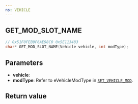 ```yaml
---
ns: VEHICLE
---
```

## GET_MOD_SLOT_NAME

```c
// 0x51F0FEB9F6AE98C0 0x5E113483
char* GET_MOD_SLOT_NAME(Vehicle vehicle, int modType);
```

## Parameters
* **vehicle**: 
* **modType**: Refer to eVehicleModType in [`SET_VEHICLE_MOD`](#_0x6AF0636DDEDCB6DD).

## Return value
